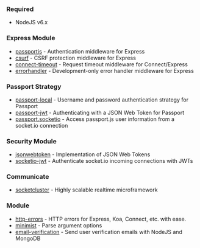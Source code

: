 
### Required
- NodeJS v6.x


### Express Module
- [passportjs](https://github.com/jaredhanson/passport) - Authentication middleware for Express
- [csurf](https://github.com/expressjs/csurf) - CSRF protection middleware for Express
- [connect-timeout](https://github.com/expressjs/timeout) - Request timeout middleware for Connect/Express
- [errorhandler](https://github.com/expressjs/errorhandler) - Development-only error handler middleware for Express

### Passport Strategy
- [passport-local](https://github.com/jaredhanson/passport-local) - Username and password authentication strategy for Passport
- [passport-jwt](https://github.com/themikenicholson/passport-jwt) - Authenticating with a JSON Web Token for Passport
- [passport.socketio](https://github.com/jfromaniello/passport.socketio) - Access passport.js user information from a socket.io connection

### Security Module
- [jsonwebtoken](https://github.com/auth0/node-jsonwebtoken) - Implementation of JSON Web Tokens
- [socketio-jwt](https://github.com/auth0/socketio-jwt) - Authenticate socket.io incoming connections with JWTs

### Communicate
- [socketcluster](https://github.com/SocketCluster/socketcluster) - Highly scalable realtime microframework

### Module
- [http-errors](https://github.com/jshttp/http-errors) - HTTP errors for Express, Koa, Connect, etc. with ease.
- [minimist](https://github.com/substack/minimist) - Parse argument options
- [email-verification](https://github.com/whitef0x0/node-email-verification) - Send user verification emails with NodeJS and MongoDB
